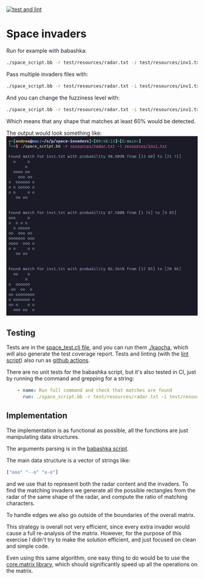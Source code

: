 [![test and lint](https://github.com/AndreaCrotti/space-invaders/actions/workflows/test.yml/badge.svg)](https://github.com/AndreaCrotti/space-invaders/actions/workflows/test.yml)

# Space invaders

Run for example with babashka:

```sh
./space_script.bb -r test/resources/radar.txt -i test/resources/inv1.txt
```

Pass multiple invaders files with:

```sh
./space_script.bb -r test/resources/radar.txt -i test/resources/inv1.txt test/resources/inv2.txt
```


And you can change the fuzziness level with:

```sh
./space_script.bb -r test/resources/radar.txt -i test/resources/inv1.txt -f 0.6
```

Which means that any shape that matches at least 60% would be detected.

The output would look something like:
![space script screenshot](./screenshot.png)

## Testing

Tests are in the [space_test.clj file](./test/space_test.clj), and you can run them [./kaocha](./kaocha), which will also generate the test coverage report.
Tests and linting (with the [lint script](./lint)) also run as [github actions](https://github.com/AndreaCrotti/space-invaders/actions).

There are no unit tests for the babashka script, but it's also tested in CI, just by running the command and grepping for a string:

```yaml
    - name: Run full command and check that matches are found
      run: ./space_script.bb -r test/resources/radar.txt -i test/resources/inv1.txt -f 0.9 | grep "Found match"
```

## Implementation

The implementation is as functional as possible, all the functions are just manipulating data structures.

The arguments parsing is in the [babashka script](./space_script.bb).

The main data structure is a vector of strings like:

```clojure
["ooo" "--o" "o-o"]
```

and we use that to represent both the radar content and the invaders.
To find the matching invaders we generate all the possible rectangles from the radar of the same shape of the radar, and compute the ratio of matching characters.

To handle edges we also go outside of the boundaries of the overall matrix.

This strategy is overall not very efficient, since every extra invader would cause a full re-analysis of the matrix.
However, for the purpose of this exercise I didn't try to make the solution efficient, and just focused on clean and simple code.

Even using this same algorithm, one easy thing to do would be to use the [core.matrix library](https://github.com/mikera/core.matrix), which should significantly speed up all the operations on the matrix.
